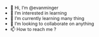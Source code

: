 - 👋 Hi, I’m @evanminger
- 👀 I’m interested in learning
- 🌱 I’m currently learning many thing
- 💞️ I’m looking to collaborate on anything
- 📫 How to reach me ?

<!---
evanminger/evanminger is a ✨ special ✨ repository because its `README.md` (this file) appears on your GitHub profile.
You can click the Preview link to take a look at your changes.
--->
